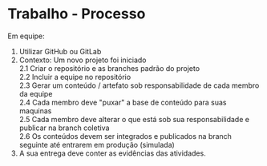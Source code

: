 # Trabalho - Processo 
Em equipe:
1. Utilizar GitHub ou GitLab <br>
2. Contexto: Um novo projeto foi iniciado <br>
2.1 Criar o repositório e as branches padrão do projeto <br>
2.2 Incluir a equipe no repositório <br>
2.3 Gerar um conteúdo / artefato sob responsabilidade de cada membro da equipe <br>
2.4 Cada membro deve "puxar" a base de conteúdo para suas maquinas <br>
2.5 Cada membro deve alterar o que está sob sua responsabilidade e publicar na branch coletiva <br>
2.6 Os  conteúdos devem ser integrados e publicados na branch seguinte até entrarem em produção (simulada) <br>
3. A sua entrega deve conter as evidências das atividades. <br>
